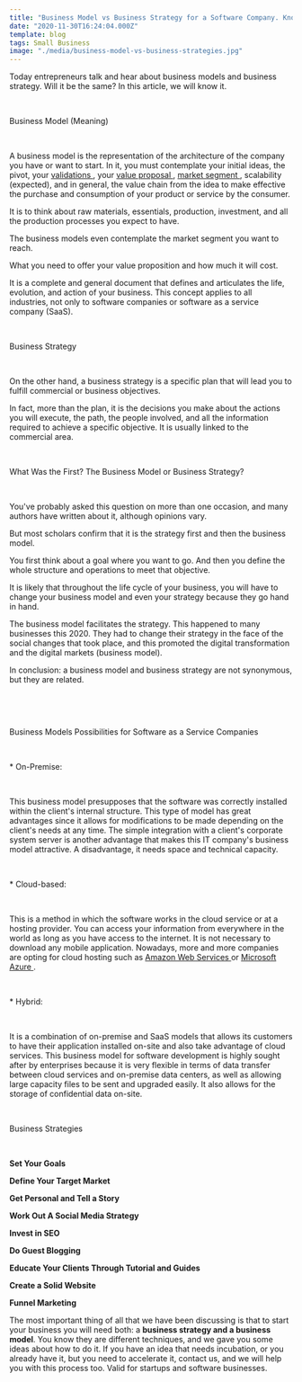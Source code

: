 ```yaml
---
title: "Business Model vs Business Strategy for a Software Company. Know the Difference and Take Advantage of Each One"
date: "2020-11-30T16:24:04.000Z"
template: blog
tags: Small Business
image: "./media/business-model-vs-business-strategies.jpg"
---
```


Today entrepreneurs talk and hear about business models and business strategy. Will it be the same? In this article, we will know it. 

<Br>

<title-3>Business Model (Meaning)</title-3>

<Br>

A business model is the representation of the architecture of the company you have or want to start. In it, you must contemplate your initial ideas, the pivot, your <a target="_blank" href="https://cobuildlab.com/blog/validating-your-idea-the-first-step-to-create-your-startup/"> validations </a>, your <a target="_blank" href="https://cobuildlab.com/blog/value-hypothesis-and-growth-hypothesis/">  value proposal </a>, <a target="_blank" href="https://cobuildlab.com/blog/buyer-persona-and-customer-archetype-for-software-business/">  market segment </a>, scalability (expected), and in general, the value chain from the idea to make effective the purchase and consumption of your product or service by the consumer. 

It is to think about raw materials, essentials, production, investment, and all the production processes you expect to have. 

The business models even contemplate the market segment you want to reach. 

What you need to offer your value proposition and how much it will cost. 

It is a complete and general document that defines and articulates the life, evolution, and action of your business. This concept applies to all industries, not only to software companies or software as a service company (SaaS). 

<Br>

<title-3>Business Strategy</title-3>

<Br>

On the other hand, a business strategy is a specific plan that will lead you to fulfill commercial or business objectives. 

In fact, more than the plan, it is the decisions you make about the actions you will execute, the path, the people involved, and all the information required to achieve a specific objective. It is usually linked to the commercial area. 

<Br>

<title-2>What Was the First? The Business Model or Business Strategy?</title-2>

<Br>

You've probably asked this question on more than one occasion, and many authors have written about it, although opinions vary. 

But most scholars confirm that it is the strategy first and then the business model. 

You first think about a goal where you want to go. And then you define the whole structure and operations to meet that objective.

It is likely that throughout the life cycle of your business, you will have to change your business model and even your strategy because they go hand in hand. 

The business model facilitates the strategy. This happened to many businesses this 2020. They had to change their strategy in the face of the social changes that took place, and this promoted the digital transformation and the digital markets (business model). 

<block-quote>In conclusion: a business model and business strategy are not synonymous, but they are related.</block-quote>

<Br>

<youtube-video id="_C-vGu2mL38"></youtube-video>

<Br>

<title-2>Business Models Possibilities for Software as a Service Companies</title-2>

<Br>

<title-3>* On-Premise:</title-3>

<Br>

This business model presupposes that the software was correctly installed within the client's internal structure. This type of model has great advantages since it allows for modifications to be made depending on the client's needs at any time. The simple integration with a client's corporate system server is another advantage that makes this IT company's business model attractive. A disadvantage, it needs space and technical capacity. 

<Br>

<title-3>* Cloud-based:</title-3>

<Br>

This is a method in which the software works in the cloud service or at a hosting provider. You can access your information from everywhere in the world as long as you have access to the internet. It is not necessary to download any mobile application. Nowadays, more and more companies are opting for cloud hosting such as <a target="_blank" href="https://aws.amazon.com/es/">  Amazon Web Services </a> or <a target="_blank" href="https://azure.microsoft.com/es-es/">  Microsoft Azure </a>. 

<Br>

<title-3>* Hybrid:</title-3>

<Br>

It is a combination of on-premise and SaaS models that allows its customers to have their application installed on-site and also take advantage of cloud services. This business model for software development is highly sought after by enterprises because it is very flexible in terms of data transfer between cloud services and on-premise data centers, as well as allowing large capacity files to be sent and upgraded easily. It also allows for the storage of confidential data on-site. 

<Br>

<title-2>Business Strategies</title-2>

<Br>

**Set Your Goals**

**Define Your Target Market**

**Get Personal and Tell a Story**

**Work Out A Social Media Strategy**

**Invest in SEO**

**Do Guest Blogging**

**Educate Your Clients Through Tutorial and Guides**

**Create a Solid Website**

**Funnel Marketing**

The most important thing of all that we have been discussing is that to start your business you will need both: a **business strategy and a business model**. You know they are different techniques, and we gave you some ideas about how to do it. If you have an idea that needs incubation, or you already have it, but you need to accelerate it, contact us, and we will help you with this process too. Valid for startups and software businesses.



